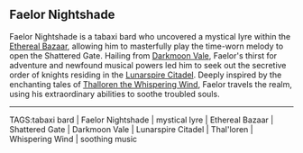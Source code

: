 ## Faelor Nightshade

Faelor Nightshade is a tabaxi bard who uncovered a mystical lyre within the [Ethereal Bazaar](../Places/Ethereal%20Bazaar.md), allowing him to masterfully play the time-worn melody to open the Shattered Gate. Hailing from [Darkmoon Vale](../Places/Darkmoon%20Vale.md), Faelor's thirst for adventure and newfound musical powers led him to seek out the secretive order of knights residing in the [Lunarspire Citadel](../Places/Lunarspire%20Citadel.md). Deeply inspired by the enchanting tales of [Thalloren the Whispering Wind](../Gods/Thalloren%20the%20Whispering%20Wind.md), Faelor travels the realm, using his extraordinary abilities to soothe troubled souls.


---

TAGS:tabaxi bard | Faelor Nightshade | mystical lyre | Ethereal Bazaar | Shattered Gate | Darkmoon Vale | Lunarspire Citadel | Thal'loren | Whispering Wind | soothing music

